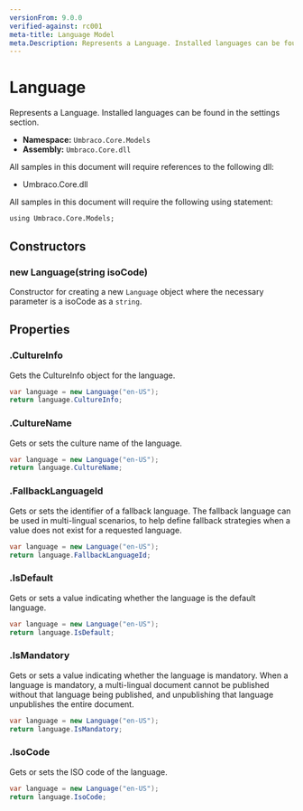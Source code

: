 ```yaml
---
versionFrom: 9.0.0
verified-against: rc001
meta-title: Language Model
meta.Description: Represents a Language. Installed languages can be found in the settings section.
---
```


# Language

Represents a Language. Installed languages can be found in the settings section.

* **Namespace:** `Umbraco.Core.Models`
* **Assembly:** `Umbraco.Core.dll`

All samples in this document will require references to the following dll:

* Umbraco.Core.dll

All samples in this document will require the following using statement:

    using Umbraco.Core.Models;

## Constructors

### new Language(string isoCode)

Constructor for creating a new `Language` object where the necessary parameter is a isoCode as a `string`.

## Properties

### .CultureInfo

Gets the CultureInfo object for the language.

```csharp
var language = new Language("en-US");
return language.CultureInfo;
```

### .CultureName

Gets or sets the culture name of the language.

```csharp
var language = new Language("en-US");
return language.CultureName;
```

### .FallbackLanguageId

Gets or sets the identifier of a fallback language. The fallback language can be used in multi-lingual scenarios, to help define fallback strategies when a value does not exist for a requested language.

```csharp
var language = new Language("en-US");
return language.FallbackLanguageId;
```

### .IsDefault
Gets or sets a value indicating whether the language is the default language.

```csharp
var language = new Language("en-US");
return language.IsDefault;
```

### .IsMandatory

Gets or sets a value indicating whether the language is mandatory. When a language is mandatory, a multi-lingual document cannot be published without that language being published, and unpublishing that language unpublishes the entire document.

```csharp
var language = new Language("en-US");
return language.IsMandatory;
```

### .IsoCode

Gets or sets the ISO code of the language.

```csharp
var language = new Language("en-US");
return language.IsoCode;
```
